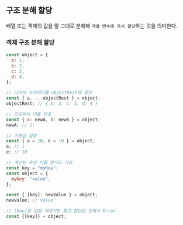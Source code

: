 ## 구조 분해 할당

배열 또는 객체의 값을 말 그대로 분해해 `개별 변수에 즉시 할당`하는 것을 의미한다.

### 객체 구조 분해 할당

```javascript
const object = {
  a: 1,
  b: 2,
  c: 3,
  d: 4,
};

// 나머지 프로퍼티를 objectRest에 할당
const { a, ...objectRest } = object;
objectRest; // { b: 2, c: 3, d: 4 }

// 프로퍼티 이름 변경
const { a: newA, b: newB } = object;
newA; // 1;

// 기본값 설정
const { a = 10, e = 10 } = object;
a; // 1
e; // 10

// 계산된 속성 이름 방식도 가능
const key = "myKey";
const object = {
  myKey: "value",
};

const { [key]: newValue } = object;
newValue; // value

// [key]로 값을 꺼내기만 했고 할당은 안해서 Error
const {[key]} = object;
```
